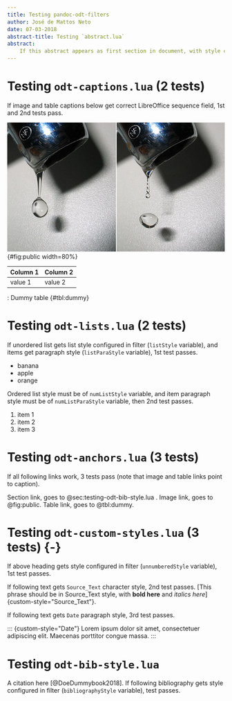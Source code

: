 ```yaml
---
title: Testing pandoc-odt-filters
author: José de Mattos Neto
date: 07-03-2018
abstract-title: Testing `abstract.lua`
abstract:
    If this abstract appears as first section in document, with style configured in filter (`abstractODTStyle` variable), test passes.
---
```


# Testing `odt-captions.lua` (2 tests)

If image and table captions below get correct LibreOffice sequence field, 1st and 2nd tests pass.

![Image by Roger McLassus - Own work, CC BY-SA 3.0, [link](https://commons.wikimedia.org/w/index.php?curid=526228)](img/Detaching_drop.jpg){#fig:public width=80%}

| Column 1 | Column 2 |
| -------- | -------- |
| value 1  | value 2  |

: Dummy table {#tbl:dummy}

# Testing `odt-lists.lua` (2 tests)

If unordered list gets list style configured in filter (`listStyle` variable), and items get paragraph style (`listParaStyle` variable), 1st test passes.

* banana
* apple
* orange

Ordered list style must be of `numListStyle` variable, and item paragraph style must be of `numListParaStyle` variable, then 2nd test passes.

1. item 1
2. item 2
3. item 3

# Testing `odt-anchors.lua` (3 tests)

If all following links work, 3 tests pass (note that image and table links point to caption).

Section link, goes to @sec:testing-odt-bib-style.lua . Image link, goes to @fig:public. Table link, goes to @tbl:dummy.

# Testing `odt-custom-styles.lua` (3 tests) {-}

If above heading gets style configured in filter (`unnumberedStyle` variable), 1st test passes.

If following text gets `Source_Text` character style, 2nd test passes. [This phrase should be in Source_Text style, with **bold here** and *italics here*]{custom-style="Source_Text"}.

If following text gets `Date` paragraph style, 3rd test passes.

::: {custom-style="Date"}
Lorem ipsum dolor sit amet, consectetuer adipiscing elit. Maecenas porttitor congue massa.
:::

# Testing `odt-bib-style.lua`

A citation here [@DoeDummybook2018]. If following bibliography gets style configured in filter (`bibliographyStyle` variable), test passes.
